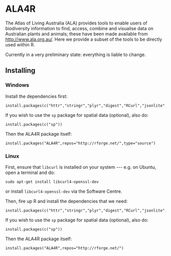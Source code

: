 # ALA4R

The Atlas of Living Australia (ALA) provides tools to enable users of biodiversity information to find, access, combine and visualise data on Australian plants and animals; these have been made available from http://www.ala.org.au/. Here we provide a subset of the tools to be directly used within R.

Currently in a very preliminary state: everything is liable to change.

## Installing

### Windows

Install the dependencies first:
```{r}
install.packages(c("httr","stringr","plyr","digest","RCurl","jsonlite","assertthat"))
```

If you wish to use the `sp` package for spatial data (optional), also do:
```{r}
install.packages(c("sp"))
```

Then the ALA4R package itself:
```{r}
install.packages("ALA4R",repos="http://rforge.net/",type="source")
```

### Linux

First, ensure that `libcurl` is installed on your system --- e.g. on Ubuntu, open a terminal and do:
```
sudo apt-get install libcurl4-openssl-dev
```

or install `libcurl4-openssl-dev` via the Software Centre.

Then, fire up R and install the dependencies that we need:
```{r}
install.packages(c("httr","stringr","plyr","digest","RCurl","jsonlite","assertthat"))
```

If you wish to use the `sp` package for spatial data (optional), also do:
```{r}
install.packages(c("sp"))
```

Then the ALA4R package itself:
```{r}
install.packages("ALA4R",repos="http://rforge.net/")
```

